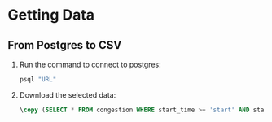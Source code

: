 # Getting Data

## From Postgres to CSV

1. Run the command to connect to postgres:

    ```sh
    psql "URL"
    ```

2. Download the selected data:

    ```sql
    \copy (SELECT * FROM congestion WHERE start_time >= 'start' AND start_time <= 'end') TO 'file-name.csv' WITH CSV HEADER;
    ```
